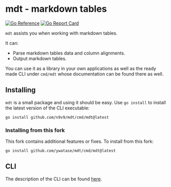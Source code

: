 # mdt - markdown tables

[![Go Reference](https://pkg.go.dev/badge/github.com/n9v9/mdt.svg)](https://pkg.go.dev/github.com/n9v9/mdt)
[![Go Report Card](https://goreportcard.com/badge/n9v9/mdt)](https://goreportcard.com/report/n9v9/mdt)

`mdt` assists you when working with markdown tables.

It can:

- Parse markdown tables data and column alignments.
- Output markdown tables.

You can use it as a library in your own applications as well as the ready made
CLI under `cmd/mdt` whose documentation can be found there as well.

## Installing

`mdt` is a small package and using it should be easy. Use `go install` to install
the latest version of the CLI executable:

```
go install github.com/n9v9/mdt/cmd/mdt@latest
```

### Installing from this fork

This fork contains additional features or fixes. To install from this fork:

```
go install github.com/ywatase/mdt/cmd/mdt@latest
```

## CLI

The description of the CLI can be found [here](cmd/mdt).
